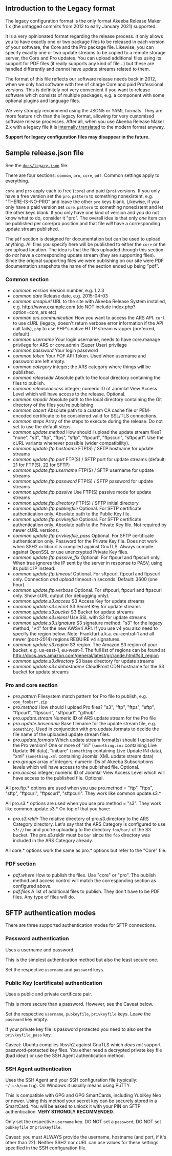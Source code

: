 ## Introduction to the Legacy format

The legacy configuration format is the only format Akeeba Release Maker 1.x (the untagged commits from 2012 to early January 2021) supported.

It is a very opinionated format regarding the release process. It only allows you to have exactly one or two package files to be released in each version of your software, the Core and the Pro package file. Likewise, you can specify exactly one or two update streams to be copied to a remote storage server, the Core and Pro updates. You can upload additional files using its support for PDF files (it really supports any kind of file...) but these are handled differently and cannot have update streams related to them.

The format of this file reflects our software release needs back in 2012, when we only had software with free of charge Core and paid Professional versions. This is definitely not very convenient if you want to release software which consists of multiple packages, e.g. a component with some optional plugins and language files.

We very strongly recommend using the JSON5 or YAML formats. They are more feature rich than the legacy format, allowing for very customised software release processes. After all, when you use Akeeba Release Maker 2.x with a legacy file it is [internally translated](../src/Configuration/Parser/Legacy.php) to the modern format anyway.

**Support for legacy configuration files may disappear in the future.**

## Sample release.json file

See the [`docs/legacy.json`](legacy.json) file.

There are four sections: `common`, `pro`, `core`, `pdf`. Common settings apply to everything.

`core` and `pro` apply each to free (`core`) and paid (`pro`) versions. If you only have a free version set the `pro.pattern` to something nonexistent, e.g. "THERE-IS-NO-PRO" and leave the other `pro` keys blank. Likewise, if you only have a paid version set `core.pattern` to something nonexistent and let the other keys blank. If you only have one kind of version and you do not know what to do, consider it "pro". The overall idea is that only _one_ item can be published per core/pro position and that file _will_ have a corresponding update stream published.

The `pdf` section is designed for documentation but can be used to upload anything. All files you specify here will be published to either the `core` or the `pro` upload location. The idea is that the files uploaded through this section do *not* have a corresponding update stream (they are supporting files). Since the original supporting files we were publishing on our site were PDF documentation snapshots the name of the section ended up being "pdf".

### Common section

* *common.version* Version number, e.g. 1.2.3
* *common.date* Release date, e.g. 2015-04-03
* *common.arsapiurl* URL to the site with Akeeba Release System installed, e.g. http://www.example.com (do NOT include index.php?option=com_ars etc)
* *common.ars.communication* How you want to access the ARS API. `curl` to use cURL (legacy, doesn't return verbose error information if the API call fails), `php` to use PHP's native HTTP stream wrapper (preferred, default).
* *common.username* Your login username, needs to have core.manage privilege for ARS or core.admin (Super User) privilege
* *common.password* Your login password
* *common.token* Your FOF API Token. Used when username and password are left empty.
* *common.category* integer; the ARS category where things will be published.
* *common.releasedir* Absolute path to the local directory containing the files to publish.
* *common.releaseaccess* integer; numeric ID of Joomla! View Access Level which will have access to the release. Optional.
* *common.repodir* Absolute path to the local directory containing the Git directory of the files you're publishing
* *common.cacert* Absolute path to a custom CA cache file or PEM-encoded certificate to be considered valid for SSL/TLS connections.
* *common.steps* Array of the steps to execute during the release. Do not set to use the default steps.
* *common.update.method* How should I upload the update stream files? "none", "s3", "ftp", "ftps", "sftp", "ftpcurl", "ftpscurl", "sftpcurl". Use the cURL variants whenever possible (wider compatibility).
* *common.update.ftp.hostname* FTP(S) / SFTP hostname for update streams
* *common.update.ftp.port* FTP(S) / SFTP port for update streams (default: 21 for FTP(S), 22 for SFTP)
* *common.update.ftp.username* FTP(S) / SFTP username for update streams
* *common.update.ftp.password* FTP(S) / SFTP password for update streams
* *common.update.ftp.passive* Use FTP(S) passive mode for update streams
* *common.update.ftp.directory* FTP(S) / SFTP initial directory
* *common.update.ftp.pubkeyfile* Optional. For SFTP certificate authentication only. Absolute path to the Public Key file.
* *common.update.ftp.privkeyfile* Optional. For SFTP certificate authentication only. Absolute path to the Private Key file. Not required by newer cURL versions.
* *common.update.ftp.privkeyfile_pass* Optional. For SFTP certificate authentication only. Password for the Private Key file. Does not work when SSH2 or libcurl is compiled against GnuTLS. Always compile against OpenSSL or use unencrypted Private Key files.
* *common.update.ftp.passive_fix* Optional. For ftpcurl and ftpscurl only. When true ignores the IP sent by the server in response to PASV, using its public IP instead.
* *common.update.ftp.timeout* Optional. For sftpcurl, ftpcurl and ftpscurl only. Connection _and upload_ timeout in seconds. Default: 3600 (one hour).
* *common.update.ftp.verbose* Optional. For sftpcurl, ftpcurl and ftpscurl only. Show cURL output (for debugging only).
* *common.update.s3.access* S3 Access Key for update streams
* *common.update.s3.secret* S3 Secret Key for update streams
* *common.update.s3.bucket* S3 Bucket for update streams
* *common.update.s3.usessl* Use SSL with S3 for update streams
* *common.update.s3.signature* S3 signature method. "s3" for the legacy method, "v4" for the new AWSv4 API. If you use v4 you also need to specify the region below. Note: Frankfurt a.k.a. eu-central-1 and all newer (post-2014) regions REQUIRE v4 signatures.
* *common.update.s3.region* S3 region. The Amazon S3 region of your bucket, e.g. us-east-1, eu-west-1. The full list of regions can be found at http://docs.aws.amazon.com/general/latest/gr/rande.html#s3_region
* *common.update.s3.directory* S3 base directory for update streams
* *common.update.s3.cdnhostname* CloudFront CDN hostname for the S3 bucket for update streams

### Pro and core section

* *pro.pattern* Filesystem match pattern for Pro file to publish, e.g. `com_foobar*.zip`
* *pro.method* How should I upload Pro files? "s3", "ftp", "ftps", "sftp", "ftpcurl", "ftpscurl", "sftpcurl", "github"
* *pro.update.stream* Numeric ID of ARS update stream for the Pro file
* *pro.update.basename* Base filename for the update stream file, e.g. `something`. Used in conjunction with pro.update.formats to decide the file name of the uploaded update stream files.
* *pro.update.formats* Which update stream format(s) should I upload for the Pro version? One or more of "ini" (`something.ini` containing Live Update INI data), "inibare" (`something` containing Live Update INI data), "xml" (`something.xml` containing Joomla! XML update stream data)
* *pro.groups* array of integers; numeric IDs of Akeeba Subscriptions levels which will have access to the published file. Optional.
* *pro.access* integer; numeric ID of Joomla! View Access Level which will have access to the published file. Optional.

All pro.ftp.* options are used when you use pro.method = "ftp", "ftps", "sftp", "ftpcurl", "ftpscurl", "sftpcurl". They work like common.update.s3.*

All pro.s3.* options are used when you use pro.method = "s3". They work like common.update.s3.* On top of that you have:

* *pro.s3.reldir* The relative directory of pro.s3.directory to the ARS Category directory. Let's say that the ARS Category is configured to use `s3://foo` and you're uploading to the directory `foo/bar/` of the S3 bucket. The pro.s3.reldir must be `bar` since the `foo` directory was included in the ARS Category already.

All core.* options work the same as pro.* options but refer to the "Core" file.

### PDF section

* *pdf.where* How to publish the files. Use "core" or "pro". The publish method and access control will match the corresponding section as configured above.
* *pdf.files* A list of additional files to publish. They don't have to be PDF files. Any type of files will do.

## SFTP authentication modes

There are three supported authentication modes for SFTP connections.

### Password authentication

Uses a username and password.

This is the simplest authentication method but also the least secure one.

Set the respective `username` and `password` keys.

### Public Key (certificate) authentication

Uses a public and private certificate pair.

This is more secure than a password. However, see the Caveat below.

Set the respective `username`, `pubkeyfile`, `privkeyfile` keys. Leave the `password` key empty.

If your private key file is password protected you need to also set the `privkeyfile_pass` key.

Caveat: Ubuntu compiles libssh2 against GnuTLS which _does not_ support password-protected key files. You either need a decrypted private key file (bad idea!) or use the SSH Agent authentication method.

### SSH Agent authentication

Uses the SSH Agent and your SSH configuration file (typically: `~/.ssh/config`). On Windows it usually means using PuTTY.

This is compatible with GPG and GPG SmartCards, including YubiKey Neo or newer. Using this method your secret key can be securely stored in a SmartCard. You will be asked to unlock it with your PIN on SFTP authentication. **VERY STRONGLY RECOMMENDED**.

Only set the respective `username` key. DO NOT set a `password`, DO NOT set `pubkeyfile` or `privkeyfile`.

Caveat: you must ALWAYS provide the username, hostname (and port, if it's other than 22). Neither SSH2 nor cURL can use values for these settings specified in the SSH configuration file.